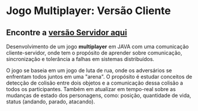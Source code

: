 # Jogo Multiplayer: Versão Cliente

## Encontre a [versão Servidor aqui](https://github.com/rodrigomolter/jogomultiplayer-servidor)

Desenvolvimento de um jogo **multiplayer** em JAVA com uma comunicação cliente-servidor, onde tem o propósito de aprender sobre comunicação, sincronização e tolerância a falhas em sistemas distribuídos.

O jogo se baseia em um jogo de luta de rua, onde os adversários se enfrentam todos juntos em uma "arena".
O propósito é estudar conceitos de detecção de colisão entre dois objetos e a comunicação dessa colisão a todos os participantes.
Também em atualizar em tempo-real sobre as mudanças de estado dos personagens, como: posição, quantidade de vida, status (andando, parado, atacando).

